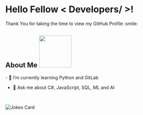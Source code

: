 
<h1> Hello Fellow < Developers/ >! </h1>
<p align='center'>
</p> 
<div size='20px'> Thank You for taking the time to view my GitHub Profile :smile: 
</div>
<h2> About Me <img src = "https://media0.giphy.com/media/KDDpcKigbfFpnejZs6/giphy.gif?cid=ecf05e47oy6f4zjs8g1qoiystc56cu7r9tb8a1fe76e05oty&rid=giphy.gif" width = 100px></h2>
- 🌱 I’m currently learning Python and GitLab

- 💬 Ask me about C#, JavaScript, SQL, ML and AI

<br>

![Jokes Card](https://readme-jokes.vercel.app/api?theme=tokyonight)

<br>
